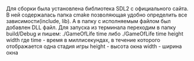Для сборки была установлена библиотека SDL2 с официального сайта. В ней содержалась папка cmake позволяющая удобно определить все зависимости(include, lib). А в папку с исполняемым файлом был добавлен DLL файл.
Для запуска из терминала переходим в папку build/Debug и пишем:
./GameOfLife time
либо
./GameOfLife time height width
где time - время в миллисекундах, в течение которого отображается одна стадия игры
height - высота окна
width - ширина окна
